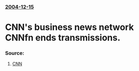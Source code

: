 ### [2004-12-15](/news/2004/12/15/index.md)

#  CNN's business news network CNNfn ends transmissions. 




### Source:

1. [CNN](http://money.cnn.com/2004/12/14/commentary/wastler/wastler/)
